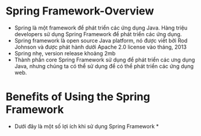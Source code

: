 # Spring Framework-Overview
* Spring là một framework để phát triển các ứng dụng Java. Hàng triệu developers sử dụng Spring Framework để  phát triển các ứng dụng.
* Spring framework là open source Java platform, nó được viết bởi Rod Johnson và được phát hành dưới Apache 2.0 license vào tháng, 2013
* Spring nhẹ, version release khoảng 2mb
* Thành phần core Spring Framework sử dụng để phát triển các ưng dụng Java, nhưng chúng ta có thể  sử dụng để có thể phát triển các ứng dụng web.

# Benefits of Using the Spring Framework
* Dưới đây là một số lợi ích khi sử dụng Spring Framework
    * 